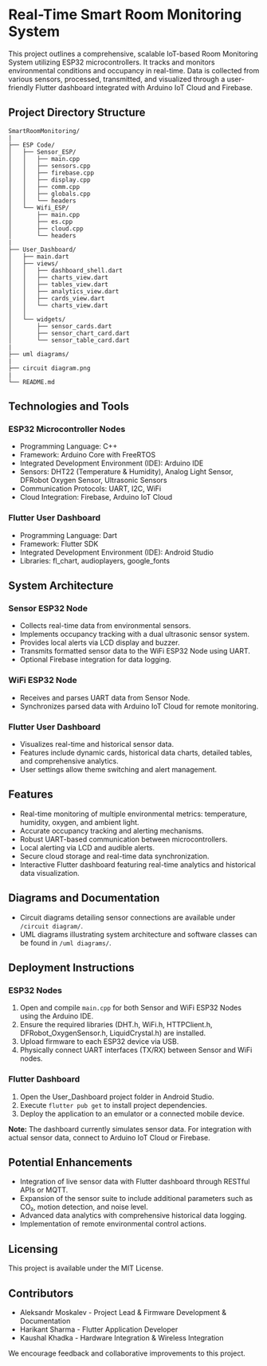 # Real-Time Smart Room Monitoring System

This project outlines a comprehensive, scalable IoT-based Room Monitoring System utilizing ESP32 microcontrollers. It tracks and monitors environmental conditions and occupancy in real-time. Data is collected from various sensors, processed, transmitted, and visualized through a user-friendly Flutter dashboard integrated with Arduino IoT Cloud and Firebase.

## Project Directory Structure

```
SmartRoomMonitoring/
|
├── ESP Code/
│   ├── Sensor_ESP/
│   │   ├── main.cpp
│   │   ├── sensors.cpp
│   │   ├── firebase.cpp
│   │   ├── display.cpp
│   │   ├── comm.cpp
│   │   ├── globals.cpp
│   │   └── headers
│   └── Wifi_ESP/
│       ├── main.cpp
│       ├── es.cpp
│       ├── cloud.cpp
│       └── headers
|
├── User_Dashboard/
│   ├── main.dart
│   ├── views/
│   │   ├── dashboard_shell.dart
│   │   ├── charts_view.dart
│   │   ├── tables_view.dart
│   │   ├── analytics_view.dart
│   │   ├── cards_view.dart
│   │   └── charts_view.dart
│   │
│   └── widgets/
│       ├── sensor_cards.dart
│       ├── sensor_chart_card.dart
│       └── sensor_table_card.dart
|
├── uml diagrams/
|
├── circuit diagram.png
|
└── README.md
```

## Technologies and Tools

### ESP32 Microcontroller Nodes
- Programming Language: C++
- Framework: Arduino Core with FreeRTOS
- Integrated Development Environment (IDE): Arduino IDE
- Sensors: DHT22 (Temperature & Humidity), Analog Light Sensor, DFRobot Oxygen Sensor, Ultrasonic Sensors
- Communication Protocols: UART, I2C, WiFi
- Cloud Integration: Firebase, Arduino IoT Cloud

### Flutter User Dashboard
- Programming Language: Dart
- Framework: Flutter SDK
- Integrated Development Environment (IDE): Android Studio
- Libraries: fl_chart, audioplayers, google_fonts

## System Architecture

### Sensor ESP32 Node
- Collects real-time data from environmental sensors.
- Implements occupancy tracking with a dual ultrasonic sensor system.
- Provides local alerts via LCD display and buzzer.
- Transmits formatted sensor data to the WiFi ESP32 Node using UART.
- Optional Firebase integration for data logging.

### WiFi ESP32 Node
- Receives and parses UART data from Sensor Node.
- Synchronizes parsed data with Arduino IoT Cloud for remote monitoring.

### Flutter User Dashboard
- Visualizes real-time and historical sensor data.
- Features include dynamic cards, historical data charts, detailed tables, and comprehensive analytics.
- User settings allow theme switching and alert management.

## Features

- Real-time monitoring of multiple environmental metrics: temperature, humidity, oxygen, and ambient light.
- Accurate occupancy tracking and alerting mechanisms.
- Robust UART-based communication between microcontrollers.
- Local alerting via LCD and audible alerts.
- Secure cloud storage and real-time data synchronization.
- Interactive Flutter dashboard featuring real-time analytics and historical data visualization.

## Diagrams and Documentation

- Circuit diagrams detailing sensor connections are available under `/circuit diagram/`.
- UML diagrams illustrating system architecture and software classes can be found in `/uml diagrams/`.

## Deployment Instructions

### ESP32 Nodes
1. Open and compile `main.cpp` for both Sensor and WiFi ESP32 Nodes using the Arduino IDE.
2. Ensure the required libraries (DHT.h, WiFi.h, HTTPClient.h, DFRobot_OxygenSensor.h, LiquidCrystal.h) are installed.
3. Upload firmware to each ESP32 device via USB.
4. Physically connect UART interfaces (TX/RX) between Sensor and WiFi nodes.

### Flutter Dashboard
1. Open the User_Dashboard project folder in Android Studio.
2. Execute `flutter pub get` to install project dependencies.
3. Deploy the application to an emulator or a connected mobile device.

**Note:** The dashboard currently simulates sensor data. For integration with actual sensor data, connect to Arduino IoT Cloud or Firebase.

## Potential Enhancements
- Integration of live sensor data with Flutter dashboard through RESTful APIs or MQTT.
- Expansion of the sensor suite to include additional parameters such as CO₂, motion detection, and noise level.
- Advanced data analytics with comprehensive historical data logging.
- Implementation of remote environmental control actions.

## Licensing
This project is available under the MIT License.

## Contributors
- Aleksandr Moskalev - Project Lead & Firmware Development & Documentation
- Harikant Sharma - Flutter Application Developer
- Kaushal Khadka - Hardware Integration & Wireless Integration

We encourage feedback and collaborative improvements to this project.

